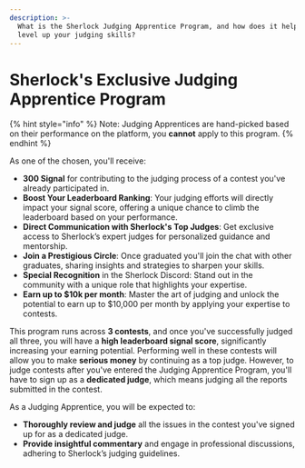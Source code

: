 ```yaml
---
description: >-
  What is the Sherlock Judging Apprentice Program, and how does it help you
  level up your judging skills?
---
```


# Sherlock's Exclusive Judging Apprentice Program

{% hint style="info" %}
Note: Judging Apprentices are hand-picked based on their performance on the platform, you **cannot** apply to this program.&#x20;
{% endhint %}

As one of the chosen, you'll receive:

* **300 Signal** for contributing to the judging process of a contest you've already participated in.
* **Boost Your Leaderboard Ranking**: Your judging efforts will directly impact your signal score, offering a unique chance to climb the leaderboard based on your performance.
* **Direct Communication with Sherlock's Top Judges**: Get exclusive access to Sherlock’s expert judges for personalized guidance and mentorship.
* **Join a Prestigious Circle**: Once graduated you'll join the chat with other graduates, sharing insights and strategies to sharpen your skills.
* **Special Recognition** in the Sherlock Discord: Stand out in the community with a unique role that highlights your expertise.
* **Earn up to $10k per month**: Master the art of judging and unlock the potential to earn up to $10,000 per month by applying your expertise to contests.

This program runs across **3 contests**, and once you've successfully judged all three, you will have a **high leaderboard signal score**, significantly increasing your earning potential. Performing well in these contests will allow you to make **serious money** by continuing as a top judge. However, to judge contests after you've entered the Judging Apprentice Program, you'll have to sign up as a **dedicated judge**, which means judging all the reports submitted in the contest.

As a Judging Apprentice, you will be expected to:

* **Thoroughly review and judge** all the issues in the contest you've signed up for as a dedicated judge.
* **Provide insightful commentary** and engage in professional discussions, adhering to Sherlock’s judging guidelines.
